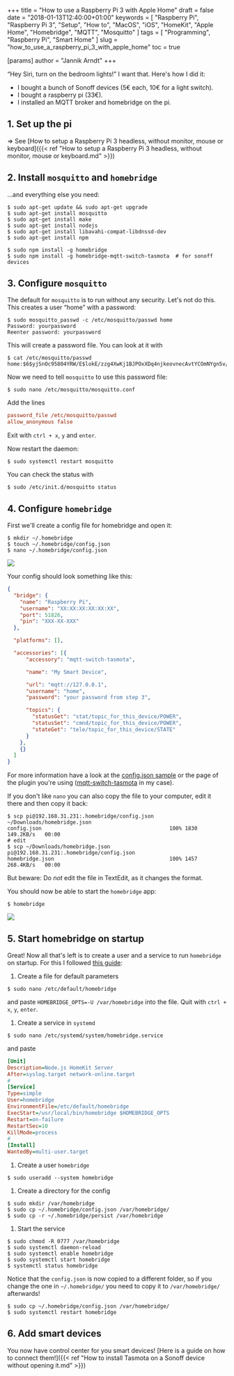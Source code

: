 +++
title = "How to use a Raspberry Pi 3 with Apple Home"
draft = false
date = "2018-01-13T12:40:00+01:00"
keywords = [ "Raspberry Pi", "Raspberry Pi 3", "Setup", "How to", "MacOS", "iOS", "HomeKit", "Apple Home", "Homebridge", "MQTT", "Mosquitto" ]
tags = [ "Programming", "Raspberry Pi", "Smart Home" ]
slug = "how_to_use_a_raspberry_pi_3_with_apple_home"
toc = true

[params]
  author = "Jannik Arndt"
+++

“Hey Siri, turn on the bedroom lights!” I want that. Here's how I did it:

- I bought a bunch of Sonoff devices (5€ each, 10€ for a light switch).
- I bought a raspberry pi (33€).
- I installed an MQTT broker and homebridge on the pi.

<!--more-->

## 1. Set up the pi

=> See [How to setup a Raspberry Pi 3 headless, without monitor, mouse or keyboard]({{< ref "How to setup a Raspberry Pi 3 headless, without monitor, mouse or keyboard.md" >}})

## 2. Install `mosquitto` and `homebridge`

…and everything else you need:

```shell
$ sudo apt-get update && sudo apt-get upgrade
$ sudo apt-get install mosquitto
$ sudo apt-get install make
$ sudo apt-get install nodejs
$ sudo apt-get install libavahi-compat-libdnssd-dev
$ sudo apt-get install npm

$ sudo npm install -g homebridge
$ sudo npm install -g homebridge-mqtt-switch-tasmota  # for sonoff devices
```

## 3. Configure `mosquitto`

The default for `mosquitto` is to run without any security. Let's not do this. This creates a user “home” with a password:

```shell
$ sudo mosquitto_passwd -c /etc/mosquitto/passwd home
Password: yourpassword
Reenter password: yourpassword
```

This will create a password file. You can look at it with

```shell
$ cat /etc/mosquitto/passwd
home:$6$yjSnOc95804YRW/E$lokE/zzg4XwKj1BJPOxXDq4njkeovnecAvtYCOmNYgn5v/c8sHP08LnH7rDP0uU59hzmV/5iTXsudDrO6RMWPl+A==
```

Now we need to tell `mosquitto` to use this password file:

```shell
$ sudo nano /etc/mosquitto/mosquitto.conf
```

Add the lines

```ini
password_file /etc/mosquitto/passwd
allow_anonymous false
```

Exit with `ctrl + x`, `y` and `enter`.

Now restart the daemon:

```shell
$ sudo systemctl restart mosquitto
```

You can check the status with

```shell
$ sudo /etc/init.d/mosquitto status
```

## 4. Configure `homebridge`

First we'll create a config file for homebridge and open it:

```shell
$ mkdir ~/.homebridge
$ touch ~/.homebridge/config.json
$ nano ~/.homebridge/config.json
```

![](../pi/homebridge_config.png)

Your config should look something like this:

```json
{
  "bridge": {
    "name": "Raspberry Pi",
    "username": "XX:XX:XX:XX:XX:XX",
    "port": 51826,
    "pin": "XXX-XX-XXX"
  },

  "platforms": [],

  "accessories": [{
      "accessory": "mqtt-switch-tasmota",

      "name": "My Smart Device",

      "url": "mqtt://127.0.0.1",
      "username": "home",
      "password": "your password from step 3",

      "topics": {
        "statusGet": "stat/topic_for_this_device/POWER",
        "statusSet": "cmnd/topic_for_this_device/POWER",
        "stateGet": "tele/topic_for_this_device/STATE"
      }
    },
    {}
  ]
}
```

For more information have a look at the [config.json sample](https://github.com/nfarina/homebridge/blob/master/config-sample.json) or the page of the plugin you're using ([mqtt-switch-tasmota](https://github.com/MacWyznawca/homebridge-mqtt-switch-tasmota/blob/master/config.json) in my case).

If you don't like `nano` you can also copy the file to your computer, edit it there and then copy it back:

```shell
$ scp pi@192.168.31.231:.homebridge/config.json ~/Downloads/homebridge.json
config.json                                         100% 1830   149.2KB/s   00:00
# edit
$ scp ~/Downloads/homebridge.json pi@192.168.31.231:.homebridge/config.json
homebridge.json                                     100% 1457   268.4KB/s   00:00
```

But beware: Do _not_ edit the file in TextEdit, as it changes the format.

You should now be able to start the `homebridge` app:

```shell
$ homebridge
```

![](../pi/homebridge_start.png)

## 5. Start homebridge on startup

Great! Now all that's left is to create a user and a service to run `homebridge` on startup. For this I followed [this guide](https://timleland.com/setup-homebridge-to-start-on-bootup/):

1. Create a file for default parameters
  ```shell
  $ sudo nano /etc/default/homebridge
  ```
  and paste `HOMEBRIDGE_OPTS=-U /var/homebridge` into the file. Quit with `ctrl + x`, `y`, `enter`.

1. Create a service in `systemd`
  ```shell
  $ sudo nano /etc/systemd/system/homebridge.service
  ```
  and paste
  ```ini
  [Unit]
  Description=Node.js HomeKit Server
  After=syslog.target network-online.target
  #
  [Service]
  Type=simple
  User=homebridge
  EnvironmentFile=/etc/default/homebridge
  ExecStart=/usr/local/bin/homebridge $HOMEBRIDGE_OPTS
  Restart=on-failure
  RestartSec=10
  KillMode=process
  #
  [Install]
  WantedBy=multi-user.target
  ```

1. Create a user `homebridge`
  ```shell
  $ sudo useradd --system homebridge
  ```

1. Create a directory for the config
  ```shell
  $ sudo mkdir /var/homebridge
  $ sudo cp ~/.homebridge/config.json /var/homebridge/
  $ sudo cp -r ~/.homebridge/persist /var/homebridge
  ```

1. Start the service
  ```shell
  $ sudo chmod -R 0777 /var/homebridge
  $ sudo systemctl daemon-reload
  $ sudo systemctl enable homebridge
  $ sudo systemctl start homebridge
  $ systemctl status homebridge
  ```

Notice that the `config.json` is now copied to a different folder, so if you change the one in `~/.homebridge/` you need to copy it to `/var/homebridge/` afterwards!

```shell
$ sudo cp ~/.homebridge/config.json /var/homebridge/
$ sudo systemctl restart homebridge
```

## 6. Add smart devices

You now have control center for you smart devices! [Here is a guide on how to connect them!]({{< ref "How to install Tasmota on a Sonoff device without opening it.md" >}})